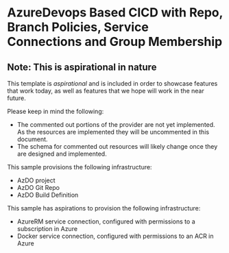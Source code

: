 # AzureDevops Based CICD with Repo, Branch Policies, Service Connections and Group Membership

## Note: This is aspirational in nature

This template is *aspirational* and is included in order to showcase features that work today, as well as features that we hope will work in the near future.

Please keep in mind the following:
 - The commented out portions of the provider are not yet implemented. As the resources are implemented they will be uncommented in this document.
 - The schema for commented out resources will likely change once they are designed and implemented.

This sample provisions the following infrastructure:
 - AzDO project
 - AzDO Git Repo
 - AzDO Build Definition

This sample has aspirations to provision the following infrastructure:
 - AzureRM service connection, configured with permissions to a subscription in Azure
 - Docker service connection, configured with permissions to an ACR in Azure
